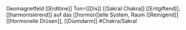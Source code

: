 Geomagnetfeld
[[Erdtöne]]
Ton=[[Dis]]
[[Sakral Chakra]]
[[Entgiftend]], [[harmonisierend]] auf das [[hormon]]elle System, Raum [[Reinigend]]
[[Hormonelle Drüsen]], [[Dünndarm]]
#Chakra/Sakral
